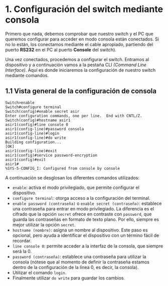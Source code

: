 # 1. Configuración del switch mediante consola

Primero que nada, debemos comprobar que nuestro switch y el PC que queremos configurar para acceder en modo consola están conectados. Si no lo están, los conectamos mediante el cable apropiado, partiendo del puerto **RS232** en el PC al puerto **Console** del switch).

Una vez conectados, procedemos a configurar el switch. Entramos al dispositivo y a continuación vamos a la pestaña CLI _(Command Line Interface)_. Aquí es donde iniciaremos la configuración de nuestro switch mediante comandos.

## 1.1 Vista general de la configuración de consola

```
Switch>enable
Switch#configure terminal
Switch(config)#enable secret asir
Enter configuration commands, one per line.  End with CNTL/Z.
Switch(config)#hostname asir1
asir1(config)#line console 0
asir1(config-line)#password consola
asir1(config-line)#login
asir1(config-line)#do write
Building configuration...
[OK]
asir1(config-line)#exit
asir1(config)#service password-encryption
asir1(config)#exit
asir1#
%SYS-5-CONFIG_I: Configured from console by console
```
A continuación se desglosan los diferentes comandos utilizados:

* `enable`: activa el modo privilegiado, que permite configurar el dispositivo.
* `configure terminal`: otorga acceso a la configuración del terminal.
* `enable password (contraseña)` o `enable secret (contraseña)`: establece una contraseña para entrar en modo privilegiado. La diferencia es el cifrado que la opción `secret` ofrece en contraste con `password`, que guarda las contraseñas en formato de texto plano. Por ello, siempre es mejor utilizar la opción `secret`.
* `hostname (nombre)`: asigna un nombre al dispositivo. Este paso es opcional, pero ayuda a identificar el dispositivo con un término fácil de recordar.
* `line console 0`: permite acceder a la interfaz de la consola, que siempre será la 0.
* `password (contraseña)`: establece una contraseña para utilizar la consola (nótese que al momento de definir la contraseña estamos dentro de la configuración de la línea 0, es decir, la consola).
* Utilizar el comando `login`.
* Finalmente utilizar `do write` para guardar los cambios.
